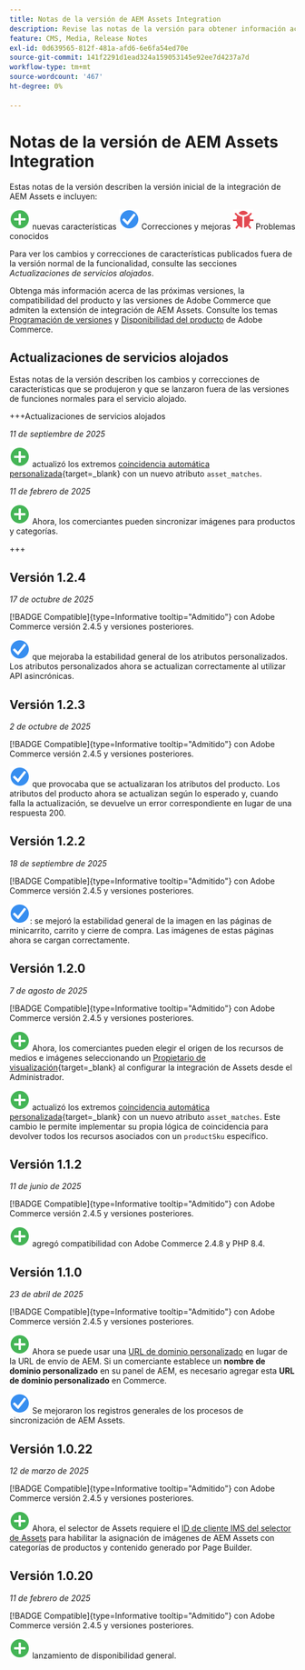 ```yaml
---
title: Notas de la versión de AEM Assets Integration
description: Revise las notas de la versión para obtener información acerca de todas las versiones de integración de AEM Assets.
feature: CMS, Media, Release Notes
exl-id: 0d639565-812f-481a-afd6-6e6fa54ed70e
source-git-commit: 141f2291d1ead324a159053145e92ee7d4237a7d
workflow-type: tm+mt
source-wordcount: '467'
ht-degree: 0%

---
```


# Notas de la versión de AEM Assets Integration

Estas notas de la versión describen la versión inicial de la integración de AEM Assets e incluyen:

![Nuevas](../assets/new.svg) nuevas características
![Se ha corregido un problema](../assets/fix.svg) Correcciones y mejoras
![Problema conocido](../assets/bug.svg) Problemas conocidos

Para ver los cambios y correcciones de características publicados fuera de la versión normal de la funcionalidad, consulte las secciones _Actualizaciones de servicios alojados_.

Obtenga más información acerca de las próximas versiones, la compatibilidad del producto y las versiones de Adobe Commerce que admiten la extensión de integración de AEM Assets. Consulte los temas [Programación de versiones](https://experienceleague.adobe.com/en/docs/commerce-operations/release/planning/schedule) y [Disponibilidad del producto](https://experienceleague.adobe.com/en/docs/commerce-operations/release/product-availability) de Adobe Commerce.

## Actualizaciones de servicios alojados

Estas notas de la versión describen los cambios y correcciones de características que se produjeron y que se lanzaron fuera de las versiones de funciones normales para el servicio alojado.

+++Actualizaciones de servicios alojados

_11 de septiembre de 2025_

![Nuevo problema](../assets/new.svg) actualizó los extremos [coincidencia automática personalizada](https://experienceleague.adobe.com/en/docs/commerce/aem-assets-integration/synchronize/custom-match){target=_blank} con un nuevo atributo `asset_matches`.

_11 de febrero de 2025_

![Nuevo problema](../assets/new.svg) Ahora, los comerciantes pueden sincronizar imágenes para productos y categorías.

+++

## Versión 1.2.4

_17 de octubre de 2025_

[!BADGE Compatible]{type=Informative tooltip="Admitido"} con Adobe Commerce versión 2.4.5 y versiones posteriores.

![Se ha corregido un problema](../assets/fix.svg)<!-- Issue ACAP-1155 --> que mejoraba la estabilidad general de los atributos personalizados. Los atributos personalizados ahora se actualizan correctamente al utilizar API asincrónicas.

## Versión 1.2.3

_2 de octubre de 2025_

[!BADGE Compatible]{type=Informative tooltip="Admitido"} con Adobe Commerce versión 2.4.5 y versiones posteriores.

![Se ha corregido un problema](../assets/fix.svg)<!-- Issue ACAP-1135 --> que provocaba que se actualizaran los atributos del producto. Los atributos del producto ahora se actualizan según lo esperado y, cuando falla la actualización, se devuelve un error correspondiente en lugar de una respuesta 200.

## Versión 1.2.2

_18 de septiembre de 2025_

[!BADGE Compatible]{type=Informative tooltip="Admitido"} con Adobe Commerce versión 2.4.5 y versiones posteriores.

![Se corrigió un problema](../assets/fix.svg)<!-- Issue ACAP-1110 -->: se mejoró la estabilidad general de la imagen en las páginas de minicarrito, carrito y cierre de compra. Las imágenes de estas páginas ahora se cargan correctamente.

## Versión 1.2.0

_7 de agosto de 2025_

[!BADGE Compatible]{type=Informative tooltip="Admitido"} con Adobe Commerce versión 2.4.5 y versiones posteriores.

![Nuevo problema](../assets/new.svg)<!-- Issue ACAP-1018 --> Ahora, los comerciantes pueden elegir el origen de los recursos de medios e imágenes seleccionando un [Propietario de visualización](https://experienceleague.adobe.com/en/docs/commerce/aem-assets-integration/get-started/setup-synchronization){target=_blank} al configurar la integración de Assets desde el Administrador.

![Nuevo problema](../assets/new.svg)<!-- Issue ACAP-1078 --> actualizó los extremos [coincidencia automática personalizada](https://experienceleague.adobe.com/en/docs/commerce/aem-assets-integration/synchronize/custom-match){target=_blank} con un nuevo atributo `asset_matches`. Este cambio le permite implementar su propia lógica de coincidencia para devolver todos los recursos asociados con un `productSku` específico.

## Versión 1.1.2

_11 de junio de 2025_

[!BADGE Compatible]{type=Informative tooltip="Admitido"} con Adobe Commerce versión 2.4.5 y versiones posteriores.

![Nuevo problema](../assets/new.svg)<!-- Issue ACAP-1041 --> agregó compatibilidad con Adobe Commerce 2.4.8 y PHP 8.4.

## Versión 1.1.0

_23 de abril de 2025_

[!BADGE Compatible]{type=Informative tooltip="Admitido"} con Adobe Commerce versión 2.4.5 y versiones posteriores.

![Nuevo problema](../assets/new.svg)<!-- Issue ACAP-955 --> Ahora se puede usar una [URL de dominio personalizado](https://experienceleague.adobe.com/en/docs/commerce/aem-assets-integration/get-started/setup-synchronization#optional-configure-the-custom-domain-url) en lugar de la URL de envío de AEM. Si un comerciante establece un **nombre de dominio personalizado** en su panel de AEM, es necesario agregar esta **URL de dominio personalizado** en Commerce.

![Se corrigió un problema](../assets/fix.svg)<!-- Issue ACAP-987 --> Se mejoraron los registros generales de los procesos de sincronización de AEM Assets.

## Versión 1.0.22

_12 de marzo de 2025_

[!BADGE Compatible]{type=Informative tooltip="Admitido"} con Adobe Commerce versión 2.4.5 y versiones posteriores.

![Nuevo problema](../assets/new.svg)<!-- Issue ACAP-xx --> Ahora, el selector de Assets requiere el [ID de cliente IMS del selector de Assets](https://experienceleague.adobe.com/en/docs/commerce/aem-assets-integration/get-started/setup-synchronization) para habilitar la asignación de imágenes de AEM Assets con categorías de productos y contenido generado por Page Builder.

## Versión 1.0.20

_11 de febrero de 2025_

[!BADGE Compatible]{type=Informative tooltip="Admitido"} con Adobe Commerce versión 2.4.5 y versiones posteriores.

![Nuevo](../assets/new.svg)<!-- Issue ACAP-xx --> lanzamiento de disponibilidad general.
